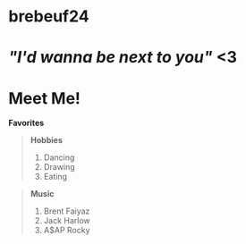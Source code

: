 # brebeuf24
# *"I'd wanna be next to you"* <3

# **Meet Me!**

 **Favorites**
>  **Hobbies**
>   1. Dancing
>   2. Drawing
>   3. Eating

>  **Music**
>   1. Brent Faiyaz
>   2. Jack Harlow
>   3. A$AP Rocky
